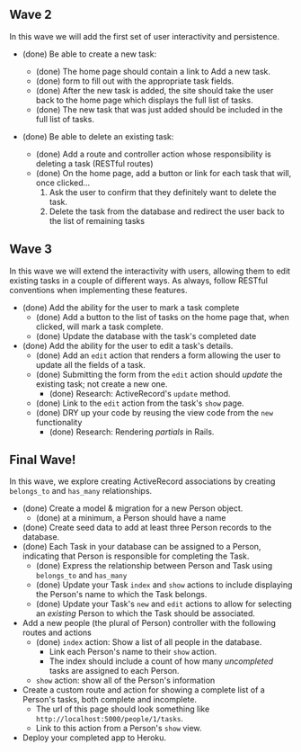 ## Wave 2
In this wave we will add the first set of user interactivity and persistence.
  - (done) Be able to create a new task:
    - (done) The home page should contain a link to Add a new task.
    - (done) form to fill out with the appropriate task fields.
    - (done) After the new task is added, the site should take the user back to the home page which displays the full list of tasks. 
    - (done) The new task that was just added should be included in the full list of tasks.

  - (done) Be able to delete an existing task:
    - (done) Add a route and controller action whose responsibility is deleting a task (RESTful routes)
    - (done) On the home page, add a button or link for each task that will, once clicked...
      1. Ask the user to confirm that they definitely want to delete the task.
      1. Delete the task from the database and redirect the user back to the list of remaining tasks

## Wave 3
In this wave we will extend the interactivity with users, allowing them to edit existing tasks in a couple of different ways. As always, follow RESTful conventions when implementing these features.

- (done) Add the ability for the user to mark a task complete
  - (done) Add a button to the list of tasks on the home page that, when clicked, will mark a task complete.
  - (done) Update the database with the task's completed date
- (done) Add the ability for the user to edit a task's details.
  - (done) Add an `edit` action that renders a form allowing the user to update all the fields of a task.
  - (done) Submitting the form from the `edit` action should _update_ the existing task; not create a new one.
    - (done) Research: ActiveRecord's `update` method.
  - (done) Link to the `edit` action from the task's `show` page.
  - (done) DRY up your code by reusing the view code from the `new` functionality
    - (done) Research: Rendering _partials_ in Rails.

## Final Wave!
In this wave, we explore creating ActiveRecord associations by creating `belongs_to` and `has_many` relationships.

- (done) Create a model & migration for a new Person object.
  - (done) at a minimum, a Person should have a name
- (done) Create seed data to add at least three Person records to the database.
- (done) Each Task in your database can be assigned to a Person, indicating that Person is responsible for completing the Task.
  - (done) Express the relationship between Person and Task using `belongs_to` and `has_many`
  - (done) Update your Task `index` and `show` actions to include displaying the Person's name to which the Task belongs.
  - (done) Update your Task's `new` and `edit` actions to allow for selecting an _existing_ Person to which the Task should be associated.
- Add a new people (the plural of Person) controller with the following routes and actions
  - (done) `index` action: Show a list of all people in the database.
    - Link each Person's name to their `show` action.
    - The index should include a count of how many _uncompleted_ tasks are assigned to each Person.
  - `show` action: show all of the Person's information
- Create a custom route and action for showing a complete list of a Person's tasks, both complete and incomplete.
  - The url of this page should look something like `http://localhost:5000/people/1/tasks`.
  - Link to this action from a Person's `show` view.
- Deploy your completed app to Heroku.